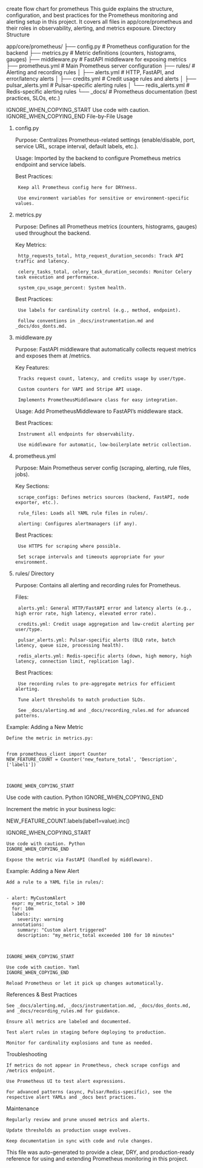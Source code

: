 create flow chart for prometheus
This guide explains the structure, configuration, and best practices for the Prometheus monitoring and alerting setup in this project. It covers all files in app/core/prometheus and their roles in observability, alerting, and metrics exposure.
Directory Structure

      
app/core/prometheus/
├── config.py               # Prometheus configuration for the backend
├── metrics.py              # Metric definitions (counters, histograms, gauges)
├── middleware.py           # FastAPI middleware for exposing metrics
├── prometheus.yml          # Main Prometheus server configuration
├── rules/                  # Alerting and recording rules
│   ├── alerts.yml          # HTTP, FastAPI, and error/latency alerts
│   ├── credits.yml         # Credit usage rules and alerts
│   ├── pulsar_alerts.yml   # Pulsar-specific alerting rules
│   └── redis_alerts.yml    # Redis-specific alerting rules
└── _docs/                  # Prometheus documentation (best practices, SLOs, etc.)

    

IGNORE_WHEN_COPYING_START
Use code with caution.
IGNORE_WHEN_COPYING_END
File-by-File Usage
1. config.py

    Purpose: Centralizes Prometheus-related settings (enable/disable, port, service URL, scrape interval, default labels, etc.).

    Usage: Imported by the backend to configure Prometheus metrics endpoint and service labels.

    Best Practices:

        Keep all Prometheus config here for DRYness.

        Use environment variables for sensitive or environment-specific values.

2. metrics.py

    Purpose: Defines all Prometheus metrics (counters, histograms, gauges) used throughout the backend.

    Key Metrics:

        http_requests_total, http_request_duration_seconds: Track API traffic and latency.

        celery_tasks_total, celery_task_duration_seconds: Monitor Celery task execution and performance.

        system_cpu_usage_percent: System health.

    Best Practices:

        Use labels for cardinality control (e.g., method, endpoint).

        Follow conventions in _docs/instrumentation.md and _docs/dos_donts.md.

3. middleware.py

    Purpose: FastAPI middleware that automatically collects request metrics and exposes them at /metrics.

    Key Features:

        Tracks request count, latency, and credits usage by user/type.

        Custom counters for VAPI and Stripe API usage.

        Implements PrometheusMiddleware class for easy integration.

    Usage: Add PrometheusMiddleware to FastAPI’s middleware stack.

    Best Practices:

        Instrument all endpoints for observability.

        Use middleware for automatic, low-boilerplate metric collection.

4. prometheus.yml

    Purpose: Main Prometheus server config (scraping, alerting, rule files, jobs).

    Key Sections:

        scrape_configs: Defines metrics sources (backend, FastAPI, node exporter, etc.).

        rule_files: Loads all YAML rule files in rules/.

        alerting: Configures alertmanagers (if any).

    Best Practices:

        Use HTTPS for scraping where possible.

        Set scrape intervals and timeouts appropriate for your environment.

5. rules/ Directory

    Purpose: Contains all alerting and recording rules for Prometheus.

    Files:

        alerts.yml: General HTTP/FastAPI error and latency alerts (e.g., high error rate, high latency, elevated error rate).

        credits.yml: Credit usage aggregation and low-credit alerting per user/type.

        pulsar_alerts.yml: Pulsar-specific alerts (DLQ rate, batch latency, queue size, processing health).

        redis_alerts.yml: Redis-specific alerts (down, high memory, high latency, connection limit, replication lag).

    Best Practices:

        Use recording rules to pre-aggregate metrics for efficient alerting.

        Tune alert thresholds to match production SLOs.

        See _docs/alerting.md and _docs/recording_rules.md for advanced patterns.

Example: Adding a New Metric

    Define the metric in metrics.py:

          
    from prometheus_client import Counter
    NEW_FEATURE_COUNT = Counter('new_feature_total', 'Description', ['label1'])

        

    IGNORE_WHEN_COPYING_START

Use code with caution. Python
IGNORE_WHEN_COPYING_END

Increment the metric in your business logic:

      
NEW_FEATURE_COUNT.labels(label1=value).inc()

    

IGNORE_WHEN_COPYING_START

    Use code with caution. Python
    IGNORE_WHEN_COPYING_END

    Expose the metric via FastAPI (handled by middleware).

Example: Adding a New Alert

    Add a rule to a YAML file in rules/:

          
    - alert: MyCustomAlert
      expr: my_metric_total > 100
      for: 10m
      labels:
        severity: warning
      annotations:
        summary: "Custom alert triggered"
        description: "my_metric_total exceeded 100 for 10 minutes"

        

    IGNORE_WHEN_COPYING_START

    Use code with caution. Yaml
    IGNORE_WHEN_COPYING_END

    Reload Prometheus or let it pick up changes automatically.

References & Best Practices

    See _docs/alerting.md, _docs/instrumentation.md, _docs/dos_donts.md, and _docs/recording_rules.md for guidance.

    Ensure all metrics are labeled and documented.

    Test alert rules in staging before deploying to production.

    Monitor for cardinality explosions and tune as needed.

Troubleshooting

    If metrics do not appear in Prometheus, check scrape configs and /metrics endpoint.

    Use Prometheus UI to test alert expressions.

    For advanced patterns (async, Pulsar/Redis-specific), see the respective alert YAMLs and _docs best practices.

Maintenance

    Regularly review and prune unused metrics and alerts.

    Update thresholds as production usage evolves.

    Keep documentation in sync with code and rule changes.

This file was auto-generated to provide a clear, DRY, and production-ready reference for using and extending Prometheus monitoring in this project.